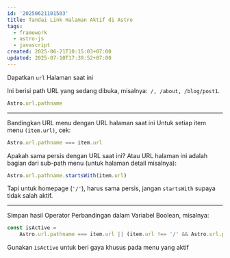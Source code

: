 ```yaml
---
id: '20250621101503'
title: Tandai Link Halaman Aktif di Astro
tags:
  - framework
  - astro-js
  - javascript
created: 2025-06-21T10:15:03+07:00
updated: 2025-07-10T17:39:52+07:00
---
```


Dapatkan `url` Halaman saat ini

Ini berisi path URL yang sedang dibuka, misalnya:` /, /about, /blog/post1`.

```javascript
Astro.url.pathname
```

---

Bandingkan URL menu dengan URL halaman saat ini
Untuk setiap item menu `(item.url)`, cek:

```javascript
Astro.url.pathname === item.url
```

Apakah sama persis dengan URL saat ini? Atau URL halaman ini adalah bagian dari sub-path menu (untuk halaman detail misalnya):

```javascript
Astro.url.pathname.startsWith(item.url)
```

Tapi untuk homepage (`'/'`), harus sama persis, jangan `startsWith` supaya tidak salah aktif.

---

Simpan hasil Operator Perbandingan dalam Variabel Boolean, misalnya:

```javascript
const isActive =
	Astro.url.pathname === item.url || (item.url !== '/' && Astro.url.pathname.startsWith(item.url))
```

Gunakan `isActive` untuk beri gaya khusus pada menu yang aktif
